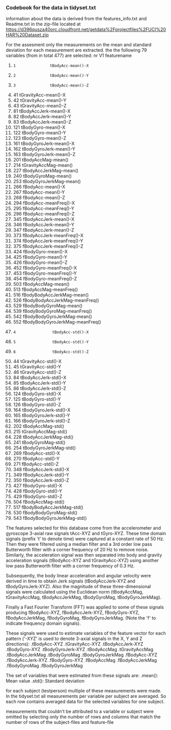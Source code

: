 ### Codebook for the data in tidyset.txt

information about the data is derived from the features_info.txt and Readme.txt in the zip-file
located at https://d396qusza40orc.cloudfront.net/getdata%2Fprojectfiles%2FUCI%20HAR%20Dataset.zip 

For the assesment only the measurements on the mean and standard deviation for each measurement are extracted.
the the following 79 variables (from in total 477) are selected:
nr   V1                     featurename
1.     1               tBodyAcc-mean()-X
2.     2               tBodyAcc-mean()-Y
3.     3               tBodyAcc-mean()-Z
41.   41            tGravityAcc-mean()-X
42.   42            tGravityAcc-mean()-Y
43.   43            tGravityAcc-mean()-Z
81.   81           tBodyAccJerk-mean()-X
82.   82           tBodyAccJerk-mean()-Y
83.   83           tBodyAccJerk-mean()-Z
121. 121              tBodyGyro-mean()-X
122. 122              tBodyGyro-mean()-Y
123. 123              tBodyGyro-mean()-Z
161. 161          tBodyGyroJerk-mean()-X
162. 162          tBodyGyroJerk-mean()-Y
163. 163          tBodyGyroJerk-mean()-Z
201. 201              tBodyAccMag-mean()
214. 214           tGravityAccMag-mean()
227. 227          tBodyAccJerkMag-mean()
240. 240             tBodyGyroMag-mean()
253. 253         tBodyGyroJerkMag-mean()
266. 266               fBodyAcc-mean()-X
267. 267               fBodyAcc-mean()-Y
268. 268               fBodyAcc-mean()-Z
294. 294           fBodyAcc-meanFreq()-X
295. 295           fBodyAcc-meanFreq()-Y
296. 296           fBodyAcc-meanFreq()-Z
345. 345           fBodyAccJerk-mean()-X
346. 346           fBodyAccJerk-mean()-Y
347. 347           fBodyAccJerk-mean()-Z
373. 373       fBodyAccJerk-meanFreq()-X
374. 374       fBodyAccJerk-meanFreq()-Y
375. 375       fBodyAccJerk-meanFreq()-Z
424. 424              fBodyGyro-mean()-X
425. 425              fBodyGyro-mean()-Y
426. 426              fBodyGyro-mean()-Z
452. 452          fBodyGyro-meanFreq()-X
453. 453          fBodyGyro-meanFreq()-Y
454. 454          fBodyGyro-meanFreq()-Z
503. 503              fBodyAccMag-mean()
513. 513          fBodyAccMag-meanFreq()
516. 516      fBodyBodyAccJerkMag-mean()
526. 526  fBodyBodyAccJerkMag-meanFreq()
529. 529         fBodyBodyGyroMag-mean()
539. 539     fBodyBodyGyroMag-meanFreq()
542. 542     fBodyBodyGyroJerkMag-mean()
552. 552 fBodyBodyGyroJerkMag-meanFreq()
4.     4                tBodyAcc-std()-X
5.     5                tBodyAcc-std()-Y
6.     6                tBodyAcc-std()-Z
44.   44             tGravityAcc-std()-X
45.   45             tGravityAcc-std()-Y
46.   46             tGravityAcc-std()-Z
84.   84            tBodyAccJerk-std()-X
85.   85            tBodyAccJerk-std()-Y
86.   86            tBodyAccJerk-std()-Z
124. 124               tBodyGyro-std()-X
125. 125               tBodyGyro-std()-Y
126. 126               tBodyGyro-std()-Z
164. 164           tBodyGyroJerk-std()-X
165. 165           tBodyGyroJerk-std()-Y
166. 166           tBodyGyroJerk-std()-Z
202. 202               tBodyAccMag-std()
215. 215            tGravityAccMag-std()
228. 228           tBodyAccJerkMag-std()
241. 241              tBodyGyroMag-std()
254. 254          tBodyGyroJerkMag-std()
269. 269                fBodyAcc-std()-X
270. 270                fBodyAcc-std()-Y
271. 271                fBodyAcc-std()-Z
348. 348            fBodyAccJerk-std()-X
349. 349            fBodyAccJerk-std()-Y
350. 350            fBodyAccJerk-std()-Z
427. 427               fBodyGyro-std()-X
428. 428               fBodyGyro-std()-Y
429. 429               fBodyGyro-std()-Z
504. 504               fBodyAccMag-std()
517. 517       fBodyBodyAccJerkMag-std()
530. 530          fBodyBodyGyroMag-std()
543. 543      fBodyBodyGyroJerkMag-std()

The features selected for this database come from the accelerometer and gyroscope 3-axial raw signals tAcc-XYZ and tGyro-XYZ. These time domain signals (prefix 't' to denote time) 
were captured at a constant rate of 50 Hz. Then they were filtered using a median filter and a 3rd order low pass Butterworth filter with a corner frequency of 20 Hz to remove noise. 
Similarly, the acceleration signal was then separated into body and gravity acceleration signals (tBodyAcc-XYZ and tGravityAcc-XYZ) using another low pass Butterworth filter 
with a corner frequency of 0.3 Hz. 

Subsequently, the body linear acceleration and angular velocity were derived in time to obtain Jerk signals (tBodyAccJerk-XYZ and tBodyGyroJerk-XYZ). 
Also the magnitude of these three-dimensional signals were calculated using the Euclidean norm (tBodyAccMag, tGravityAccMag, tBodyAccJerkMag, tBodyGyroMag, tBodyGyroJerkMag). 

Finally a Fast Fourier Transform (FFT) was applied to some of these signals producing fBodyAcc-XYZ, fBodyAccJerk-XYZ, fBodyGyro-XYZ, fBodyAccJerkMag, 
fBodyGyroMag, fBodyGyroJerkMag. (Note the 'f' to indicate frequency domain signals). 

These signals were used to estimate variables of the feature vector for each pattern ('-XYZ' is used to denote 3-axial signals in the X, Y and Z directions):
.tBodyAcc-XYZ
.tGravityAcc-XYZ
.tBodyAccJerk-XYZ
.tBodyGyro-XYZ
.tBodyGyroJerk-XYZ
.tBodyAccMag
.tGravityAccMag
.tBodyAccJerkMag
.tBodyGyroMag
.tBodyGyroJerkMag
.fBodyAcc-XYZ
.fBodyAccJerk-XYZ
.fBodyGyro-XYZ
.fBodyAccMag
.fBodyAccJerkMag
.fBodyGyroMag
.fBodyGyroJerkMag

The set of variables that were estimated from these signals are: 
.mean(): Mean value
.std(): Standard deviation

for each subject (testperson) multiple of these measurements were made.
In the tidyset.txt all measurements per variable per subject are averaged. So each row contains averaged data for the selected variables for one subject.

measurements that couldn't be attributed to a variable or subject were omitted by selecting only the number of rows and columns that match the number of rows of the subject-files and feature-file

